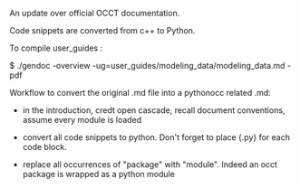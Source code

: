 An update over official OCCT documentation.

Code snippets are converted from c++ to Python.

To compile user_guides :

$ ./gendoc -overview -ug=user_guides/modeling_data/modeling_data.md -pdf

Workflow to convert the original .md file into a pythonocc related .md:

* in the introduction, credt open cascade, recall document conventions, assume every module is loaded

* convert all code snippets to python. Don't forget to place {.py} for each code block.

* replace all occurrences of "package" with "module". Indeed an occt package is wrapped as a python module